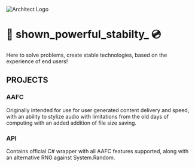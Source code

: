 ![Architect Logo](https://architectenterprises.net/alogo.svg)

# 📡 shown_powerful_stabilty_ 💿
Here to solve problems, create stable technologies, based on the experience of end users!



## PROJECTS

### AAFC
Originally intended for use for user generated content delivery and speed, with an ability to stylize audio with limitations from the old days of computing with an added addition of file size saving.

### API
Contains official C# wrapper with all AAFC features supported, along with an alternative RNG against System.Random.
